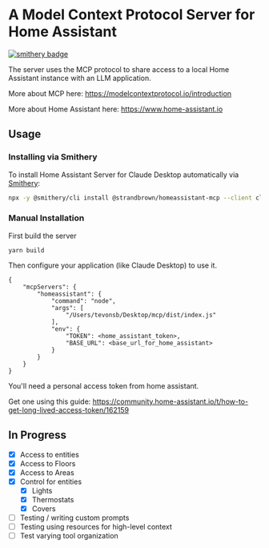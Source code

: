 # A Model Context Protocol Server for Home Assistant

[![smithery badge](https://smithery.ai/badge/@strandbrown/homeassistant-mcp)](https://smithery.ai/server/@strandbrown/homeassistant-mcp)

The server uses the MCP protocol to share access to a local Home Assistant instance with an LLM application.

More about MCP here: https://modelcontextprotocol.io/introduction

More about Home Assistant here: https://www.home-assistant.io

## Usage

### Installing via Smithery

To install Home Assistant Server for Claude Desktop automatically via [Smithery](https://smithery.ai/server/@strandbrown/homeassistant-mcp):

```bash
npx -y @smithery/cli install @strandbrown/homeassistant-mcp --client claude
```

### Manual Installation

First build the server

```
yarn build
```

Then configure your application (like Claude Desktop) to use it.

```
{
    "mcpServers": {
        "homeassistant": {
            "command": "node",
            "args": [
                "/Users/tevonsb/Desktop/mcp/dist/index.js"
            ],
            "env": {
                "TOKEN": <home_assistant_token>,
                "BASE_URL": <base_url_for_home_assistant>
            }
        }
    }
}
```

You'll need a personal access token from home assistant.

Get one using this guide: https://community.home-assistant.io/t/how-to-get-long-lived-access-token/162159

## In Progress

- [x] Access to entities
- [x] Access to Floors
- [x] Access to Areas
- [x] Control for entities
    - [x] Lights
    - [x] Thermostats
    - [x] Covers
- [ ] Testing / writing custom prompts
- [ ] Testing using resources for high-level context
- [ ] Test varying tool organization
